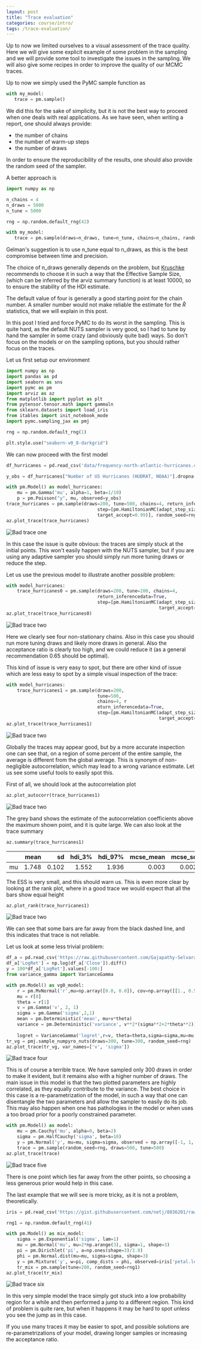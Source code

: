 ```yaml
---
layout: post
title: "Trace evaluation"
categories: course/intro/
tags: /trace-evaluation/
---
```


Up to now we limited ourselves to a visual assessment of the trace quality.
Here we will give some explicit example of some problem in the sampling
and we will provide some tool to investigate the issues in the sampling.
We will also give some recipes in order to improve the quality of our MCMC traces.

Up to now we simply used the PyMC sample function as

```python
with my_model:
   trace = pm.sample()
```

We did this for the sake of simplicity, but it is not the best way to proceed
when one deals with real applications. As we have seen, when writing a report,
one should always provide:

- the number of chains
- the number of warm-up steps
- the number of draws

In order to ensure the reproducibility of the results, one should also provide
the random seed of the sampler.

A better approach is

```python
import numpy as np

n_chains = 4
n_draws = 5000
n_tune = 5000

rng = np.random.default_rng(42)

with my_model:
   trace = pm.sample(draws=n_draws, tune=n_tune, chains=n_chains, random_seed=rng)
```

Gelman's suggestion is to use n_tune equal to n_draws, as this is
the best compromise between time and precision.

The choice of n_draws generally depends on the problem, but 
[Kruschke](https://www.nature.com/articles/s41562-021-01177-7)
recommends to choose it in such a way that the Effective Sample Size,
(which can be inferred by the arviz summary function) is at least 10000,
so to ensure the stability of the HDI estimate.

The default value of four is generally a good starting point for the chain number.
A smaller number would not make reliable the estimate for the $\hat{R}$ statistics,
that we will explain in this post.

In this post I tried and force PyMC to do its worst in the sampling.
This is quite hard, as the default NUTS sampler is very good, so I had to tune by hand the sampler in
some crazy (and obviously quite bad) ways.
So don't focus on the models or on the sampling options, but you should rather focus on the traces.

Let us first setup our environment

```python
import numpy as np
import pandas as pd
import seaborn as sns
import pymc as pm
import arviz as az
from matplotlib import pyplot as plt 
from pytensor.tensor.math import gammaln
from sklearn.datasets import load_iris
from itables import init_notebook_mode
import pymc.sampling_jax as pmj

rng = np.random.default_rng(1)

plt.style.use("seaborn-v0_8-darkgrid")

```

We can now proceed with the first model

```python
df_hurricanes = pd.read_csv('data/frequency-north-atlantic-hurricanes.csv')

y_obs = df_hurricanes["Number of US Hurricanes (HUDRAT, NOAA)"].dropna().values

with pm.Model() as model_hurricanes:
    mu = pm.Gamma('mu', alpha=1, beta=1/10)
    p = pm.Poisson("y", mu, observed=y_obs)
trace_hurricanes = pm.sample(draws=200, tune=500, chains=4, return_inferencedata=True,
                                  step=[pm.HamiltonianMC(adapt_step_size=False, step_scale=05,
                                  target_accept=0.99)], random_seed=rng)
az.plot_trace(trace_hurricanes)
```

![Bad trace one](/docs/assets/images/trace/trace_bad1.jpg)

In this case the issue is quite obvious:
the traces are simply stuck at the initial points.
This won't easily happen with the NUTS sampler, but if you are using any adaptive
sampler you should simply run more tuning draws or reduce the step.

Let us use the previous model to illustrate another possible problem:

```python
with model_hurricanes:
    trace_hurricanes0 = pm.sample(draws=200, tune=200, chains=4, 
                                  return_inferencedata=True, 
                                  step=[pm.HamiltonianMC(adapt_step_size=False, step_scale=0.1,
                                                         target_accept=0.99)], random_seed=rng)
az.plot_trace(trace_hurricanes0)
```

![Bad trace two](/docs/assets/images/trace/trace_bad2.jpg)

Here we clearly see four non-stationary chains. Also in this case you should run more tuning draws and likely more draws in general. Also the acceptance ratio is clearly too high, and we could reduce it (as a general recommendation 0.65 should be optimal).

This kind of issue is very easy to spot, but there are other kind of issue which
are less easy to spot by a simple visual inspection of the trace:

```python
with model_hurricanes:
    trace_hurricanes1 = pm.sample(draws=200, 
                                  tune=500, 
                                  chains=4, r
                                  eturn_inferencedata=True, 
                                  step=[pm.HamiltonianMC(adapt_step_size=False, step_scale=0.1,
                                                         target_accept=0.99)], random_seed=rng)
az.plot_trace(trace_hurricanes1)
```

![Bad trace two](/docs/assets/images/trace/trace_bad3.jpg)

Globally the traces may appear good, but by a more accurate inspection one
can see that, on a region of some percent of the entire sample,
the average is different from the global average.
This is synonym of non-negligible autocorrelation, which may lead to
a wrong variance estimate.
Let us see some useful tools to easily spot this.

First of all, we should look at the autocorrelation plot

```python
az.plot_autocorr(trace_hurricanes1)
```
![Bad trace two](/docs/assets/images/trace/acorr_bad3.jpg)

The grey band shows the estimate of the autocorrelation coefficients above the
maximum shown point, and it is quite large.
We can also look at the trace summary

```python
az.summary(trace_hurricanes1)
```

|    |   mean |    sd |   hdi_3% |   hdi_97% |   mcse_mean |   mcse_sd |   ess_bulk |   ess_tail |   r_hat |
|:---|-------:|------:|---------:|----------:|------------:|----------:|-----------:|-----------:|--------:|
| mu |  1.748 | 0.102 |    1.552 |     1.936 |       0.003 |     0.002 |       1418 |        814 |       1 |

The ESS is very small, and this should warn us.
This is even more clear by looking at the rank plot, where in a good trace
we would expect that all the bars show equal height

```python
az.plot_rank(trace_hurricanes1)
```

![Bad trace two](/docs/assets/images/trace/rank_bad3.jpg)

We can see that some bars are far away from the black dashed line,
and this indicates that trace is not reliable.

Let us look at some less trivial problem:

```python
df_a = pd.read_csv('https://raw.githubusercontent.com/Gajapathy-Selvaraj/Stock_Market_Datasets_NSE/main/NIFTY_50(INDEX)from2000.csv')
df_a['LogRet'] = np.log(df_a['Close']).diff()
y = 100*df_a['LogRet'].values[-100:]
from variance_gamma import VarianceGamma

with pm.Model() as vg0_model:
    r = pm.MvNormal('r',mu=np.array([0.0, 0.0]), cov=np.array([[1., 0.5], [0.5, 1]]))
    mu = r[0]
    theta = r[1]
    v = pm.Gamma('v', 2, 1)
    sigma = pm.Gamma('sigma',2,1)
    mean = pm.Deterministic('mean', mu+v*theta)
    variance = pm.Deterministic('variance', v**2*(sigma**2+2*theta**2))
    
    logret = VarianceGamma('logret',r=v, theta=theta,sigma=sigma,mu=mu,observed=y)
tr_vg = pmj.sample_numpyro_nuts(draws=300, tune=300, random_seed=rng)
az.plot_trace(tr_vg, var_names=['v', 'sigma'])
```

![Bad trace four](/docs/assets/images/trace/trace_bad4.jpg)

This is of course a terrible trace. We have sampled only 300 draws in order to make
it evident, but it remains also with a higher number of draws.
The main issue in this model is that the two plotted parameters are highly
correlated, as they equally contribute to the variance.
The best choice in this case is a re-parametrization of the model,
in such a way that one can disentangle the two parameters and allow the sampler
to easily do its job.
This may also happen when one has pathologies in the model
or when uses a too broad prior for a poorly constrained parameter.

```python
with pm.Model() as model:
    mu = pm.Cauchy('mu', alpha=0, beta=2)
    sigma = pm.HalfCauchy('sigma', beta=10)
    y = pm.Normal('y', mu=mu, sigma=sigma, observed = np.array([-1, 1, 2]))
    trace = pm.sample(random_seed=rng, draws=500, tune=500)
az.plot_trace(trace)
```

![Bad trace five](/docs/assets/images/trace/trace_bad6.jpg)

There is one point which lies far away from the other points,
so choosing a less generous prior would help in this case.

The last example that we will see is more tricky, as it is not a problem,
theoretically.

```python
iris = pd.read_csv('https://gist.githubusercontent.com/netj/8836201/raw/6f9306ad21398ea43cba4f7d537619d0e07d5ae3/iris.csv')

rng1 = np.random.default_rng(41)

with pm.Model() as mix_model:
    sigma = pm.Exponential('sigma', lam=1)
    mu = pm.Normal('mu', mu=2*np.arange(3), sigma=1, shape=3)
    pi = pm.Dirichlet('pi', a=np.ones(shape=3)/3.0)
    phi = pm.Normal.dist(mu=mu, sigma=sigma, shape=3)
    y = pm.Mixture('y', w=pi, comp_dists = phi, observed=iris['petal.length'])
    tr_mix = pm.sample(tune=200, random_seed=rng1)
az.plot_trace(tr_mix)
```

![Bad trace six](/docs/assets/images/trace/trace_bad5.jpg)

In this very simple model the trace simply got stuck into a low probability region
for a while and then performed a jump to a different region.
This kind of problem is quite rare, but when it happens it may be hard to spot
unless you see the jump as in this case.

If you use many traces it may be easier to spot, and possible solutions
are re-parametrizations of your model, drawing longer samples or increasing
the acceptance ratio.
